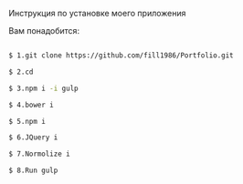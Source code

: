 Инструкция по установке моего приложения

Вам понадобится:

```sh

$ 1.git clone https://github.com/fill1986/Portfolio.git

$ 2.cd 

$ 3.npm i -i gulp

$ 4.bower i

$ 5.npm i

$ 6.JQuery i

$ 7.Normolize i

$ 8.Run gulp

```